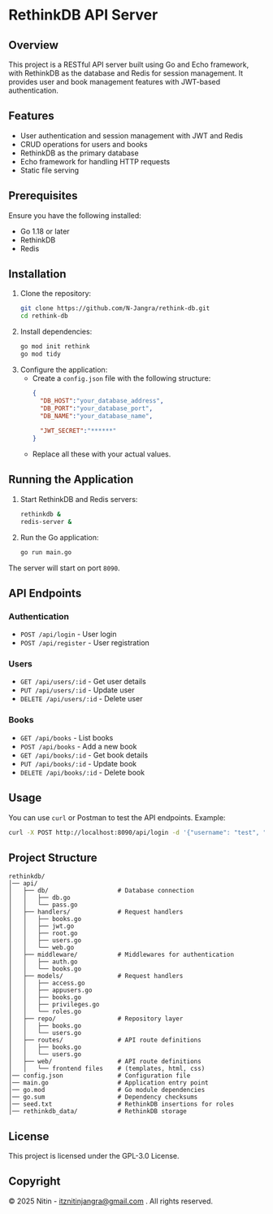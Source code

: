 # RethinkDB API Server

## Overview

This project is a RESTful API server built using Go and Echo framework, with RethinkDB as the database and Redis for session management. It provides user and book management features with JWT-based authentication.

## Features

- User authentication and session management with JWT and Redis
- CRUD operations for users and books
- RethinkDB as the primary database
- Echo framework for handling HTTP requests
- Static file serving

## Prerequisites

Ensure you have the following installed:

- Go 1.18 or later
- RethinkDB
- Redis

## Installation

1. Clone the repository:
   ```sh
   git clone https://github.com/N-Jangra/rethink-db.git
   cd rethink-db
   ```
2. Install dependencies:
   ```sh
   go mod init rethink
   go mod tidy
   ```
3. Configure the application:
   - Create a `config.json` file with the following structure:
     ```json
     {
       "DB_HOST":"your_database_address",
       "DB_PORT":"your_database_port",
       "DB_NAME":"your_database_name",
       
       "JWT_SECRET":"******"
     }
     ```
   - Replace all these with your actual values.

## Running the Application

1. Start RethinkDB and Redis servers:
   ```sh
   rethinkdb &
   redis-server &
   ```
2. Run the Go application:
   ```sh
   go run main.go
   ```

The server will start on port `8090`.

## API Endpoints

### Authentication

- `POST /api/login` - User login
- `POST /api/register` - User registration

### Users

- `GET /api/users/:id` - Get user details
- `PUT /api/users/:id` - Update user
- `DELETE /api/users/:id` - Delete user

### Books

- `GET /api/books` - List books
- `POST /api/books` - Add a new book
- `GET /api/books/:id` - Get book details
- `PUT /api/books/:id` - Update book
- `DELETE /api/books/:id` - Delete book

## Usage

You can use `curl` or Postman to test the API endpoints. Example:

```sh
curl -X POST http://localhost:8090/api/login -d '{"username": "test", "password": "pass"}' -H "Content-Type: application/json"
```

## Project Structure

```
rethinkdb/
│── api/
│   ├── db/                   # Database connection
│   │   ├── db.go                            
│   │   └── pass.go                         
│   ├── handlers/             # Request handlers
│   │   ├── books.go              
│   │   ├── jwt.go                
│   │   ├── root.go               
│   │   ├── users.go              
│   │   └── web.go               
│   ├── middleware/           # Middlewares for authentication 
│   │   ├── auth.go                           
│   │   └── books.go          
│   ├── models/               # Request handlers
│   │   ├── access.go                 
│   │   ├── appusers.go                
│   │   ├── books.go                
│   │   ├── privileges.go                  
│   │   └── roles.go          
│   ├── repo/                 # Repository layer
│   │   ├── books.go                           
│   │   └── users.go          
│   ├── routes/               # API route definitions
│   │   ├── books.go                          
│   │   └── users.go          
│   ├── web/                  # API route definitions
│   │   └── frontend files    # (templates, html, css)          
│── config.json               # Configuration file
│── main.go                   # Application entry point
│── go.mod                    # Go module dependencies
│── go.sum                    # Dependency checksums
│── seed.txt                  # RethinkDB insertions for roles
│── rethinkdb_data/           # RethinkDB storage
```

## License

This project is licensed under the GPL-3.0 License.

## Copyright

© 2025 Nitin - itznitinjangra@gmail.com . All rights reserved.
